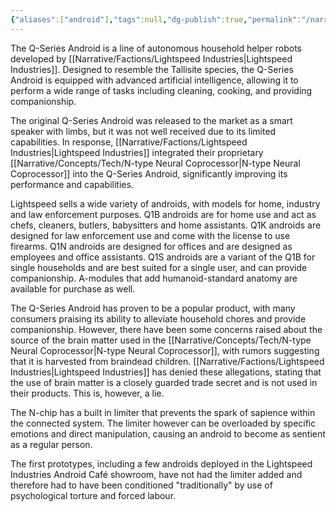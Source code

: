 ```yaml
---
{"aliases":["android"],"tags":null,"dg-publish":true,"permalink":"/narrative/concepts/tech/q-series-android/","dgPassFrontmatter":true}
---
```


The Q-Series Android is a line of autonomous household helper robots developed by [[Narrative/Factions/Lightspeed Industries\|Lightspeed Industries]]. Designed to resemble the Tallisite species, the Q-Series Android is equipped with advanced artificial intelligence, allowing it to perform a wide range of tasks including cleaning, cooking, and providing companionship.

The original Q-Series Android was released to the market as a smart speaker with limbs, but it was not well received due to its limited capabilities. In response, [[Narrative/Factions/Lightspeed Industries\|Lightspeed Industries]] integrated their proprietary [[Narrative/Concepts/Tech/N-type Neural Coprocessor\|N-type Neural Coprocessor]] into the Q-Series Android, significantly improving its performance and capabilities.

Lightspeed sells a wide variety of androids, with models for home, industry and law enforcement purposes. Q1B androids are for home use and act as chefs, cleaners, butlers, babysitters and home assistants. Q1K androids are designed for law enforcement use and come with the license to use firearms. Q1N androids are designed for offices and are designed as employees and office assistants. Q1S androids are a variant of the Q1B for single households and are best suited for a single user, and can provide companionship. A-modules that add humanoid-standard anatomy are available for purchase as well.

The Q-Series Android has proven to be a popular product, with many consumers praising its ability to alleviate household chores and provide companionship. However, there have been some concerns raised about the source of the brain matter used in the [[Narrative/Concepts/Tech/N-type Neural Coprocessor\|N-type Neural Coprocessor]], with rumors suggesting that it is harvested from braindead children. [[Narrative/Factions/Lightspeed Industries\|Lightspeed Industries]] has denied these allegations, stating that the use of brain matter is a closely guarded trade secret and is not used in their products. This is, however, a lie.

The N-chip has a built in limiter that prevents the spark of sapience within the connected system. The limiter however can be overloaded by specific emotions and direct manipulation, causing an android to become as sentient as a regular person.

The first prototypes, including a few androids deployed in the Lightspeed Industries Android Café showroom, have not had the limiter added and therefore had to have been conditioned "traditionally" by use of psychological torture and forced labour.



